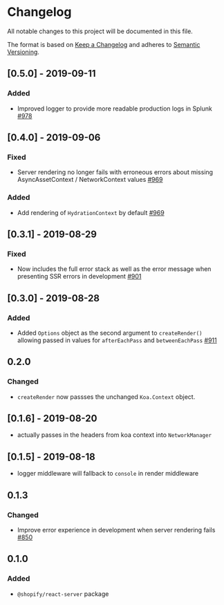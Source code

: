 # Changelog

All notable changes to this project will be documented in this file.

The format is based on [Keep a Changelog](http://keepachangelog.com/en/1.0.0/)
and adheres to [Semantic Versioning](http://semver.org/spec/v2.0.0.html).

<!-- ## [Unreleased] -->

## [0.5.0] - 2019-09-11

### Added

- Improved logger to provide more readable production logs in Splunk [#978](https://github.com/Shopify/quilt/pull/978)

## [0.4.0] - 2019-09-06

### Fixed

- Server rendering no longer fails with erroneous errors about missing AsyncAssetContext / NetworkContext values [#969](https://github.com/Shopify/quilt/pull/969)

### Added

- Add rendering of `HydrationContext` by default [#969](https://github.com/Shopify/quilt/pull/969)

## [0.3.1] - 2019-08-29

### Fixed

- Now includes the full error stack as well as the error message when presenting SSR errors in development [#901](https://github.com/Shopify/quilt/pull/901)

## [0.3.0] - 2019-08-28

### Added

- Added `Options` object as the second argument to `createRender()` allowing passed in values for `afterEachPass` and `betweenEachPass` [#911](https://github.com/Shopify/quilt/pull/911)

## 0.2.0

### Changed

- `createRender` now passses the unchanged `Koa.Context` object.

## [0.1.6] - 2019-08-20

- actually passes in the headers from koa context into `NetworkManager`

## [0.1.5] - 2019-08-18

- logger middleware will fallback to `console` in render middleware

## 0.1.3

### Changed

- Improve error experience in development when server rendering fails [#850](https://github.com/Shopify/quilt/pull/850)

## 0.1.0

### Added

- `@shopify/react-server` package
